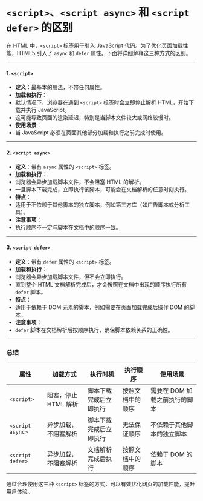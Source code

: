 # `<script>`、`<script async>` 和 `<script defer>` 的区别

在 HTML 中，`<script>` 标签用于引入 JavaScript 代码。为了优化页面加载性能，HTML5 引入了 `async` 和 `defer` 属性。下面将详细解释这三种方式的区别。

---

#### 1. `<script>`

- **定义**：最基本的用法，不带任何属性。
- **加载和执行**：
- 默认情况下，浏览器在遇到 `<script>` 标签时会立即停止解析 HTML，开始下载并执行 JavaScript。
- 这可能导致页面的渲染延迟，特别是当脚本文件较大或网络较慢时。
- **使用场景**：
- 当 JavaScript 必须在页面其他部分加载和执行之前完成时使用。

---

#### 2. `<script async>`

- **定义**：带有 `async` 属性的 `<script>` 标签。
- **加载和执行**：
- 浏览器会异步加载脚本文件，不会阻塞 HTML 的解析。
- 一旦脚本下载完成，立即执行该脚本，可能会在文档解析的任意时刻执行。
- **特点**：
- 适用于不依赖于其他脚本的独立脚本，例如第三方库（如广告脚本或分析工具）。
- **注意事项**：
- 执行顺序不一定与脚本在文档中的顺序一致。

---

#### 3. `<script defer>`

- **定义**：带有 `defer` 属性的 `<script>` 标签。
- **加载和执行**：
- 浏览器会异步加载脚本文件，但不会立即执行。
- 直到整个 HTML 文档解析完成后，才会按照在文档中出现的顺序执行所有 `defer` 脚本。
- **特点**：
- 适用于依赖于 DOM 元素的脚本，例如需要在页面加载完成后操作 DOM 的脚本。
- **注意事项**：
- `defer` 脚本在文档解析后按顺序执行，确保脚本依赖关系的正确性。

---

### 总结

| 属性             | 加载方式             | 执行时机               | 执行顺序         | 使用场景                      |
| ---------------- | -------------------- | ---------------------- | ---------------- | ----------------------------- |
| `<script>`       | 阻塞，停止 HTML 解析 | 脚本下载完成后立即执行 | 按照文档中的顺序 | 需要在 DOM 加载之前执行的脚本 |
| `<script async>` | 异步加载，不阻塞解析 | 脚本下载完成后立即执行 | 无法保证顺序     | 不依赖于其他脚本的独立脚本    |
| `<script defer>` | 异步加载，不阻塞解析 | 文档解析完成后执行     | 按照文档中的顺序 | 依赖于 DOM 的脚本             |

通过合理使用这三种 `<script>` 标签的方式，可以有效优化网页的加载性能，提升用户体验。

